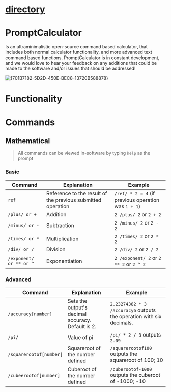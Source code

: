 # [directory](https://nobodyteam.com)

# PromptCalculator
Is an ultraminimalistic open-source command based calculator, that includes both normal calculator functionality, and more advanced text command based functions.
PromptCalculator is in constant development, and we would love to hear your feedback on any additions that could be made to the software and/or issues that should be addressed!

![{701B7182-5D2D-450E-BEC8-13720B588878}](https://github.com/user-attachments/assets/39baf561-0ec5-4abc-9259-973f9c328635)

# Functionality

# Commands

## Mathematical

> All commands can be viewed in-software by typing `help` as the prompt

### Basic

| Command | Explanation | Example |
| --- | --- | --- |
| `ref` | Reference to the result of the previous submitted operation | `/ref/ * 2 = 4` (if previous operation was `1 + 1`) |
| `/plus/ or +` | Addition | `2 /plus/ 2` or `2 + 2` |
| `/minus/ or -` | Subtraction | `2 /minus/ 2` or `2 - 2` |
| `/times/ or *` | Multiplication | `2 /times/ 2` or `2 * 2` |
| `/div/ or /` | Division | `2 /div/ 2` or `2 / 2` |
| `/exponent/ or ** or ^` | Exponentiation | `2 /exponent/ 2` or `2 ** 2` or `2 ^ 2` |

### Advanced

| Command | Explanation | Example |
| --- | --- | --- |
| `/accuracy[number]` | Sets the output's decimal accuracy. Default is 2. | `2.23274382 * 3 /accuracy6` outputs the operation with six decimals. |
| `/pi/` | Value of pi | `/pi/ * 2 / 3` outputs `2.09` |
| `/squarerootof[number]` | Squareroot of the number defined | `/squarerootof100` outputs the squareroot of 100; 10 |
| `/cubeerootof[number]` | Cuberoot of the number defined | `/cuberootof-1000` outputs the cuberoot of -1000; -10 |
